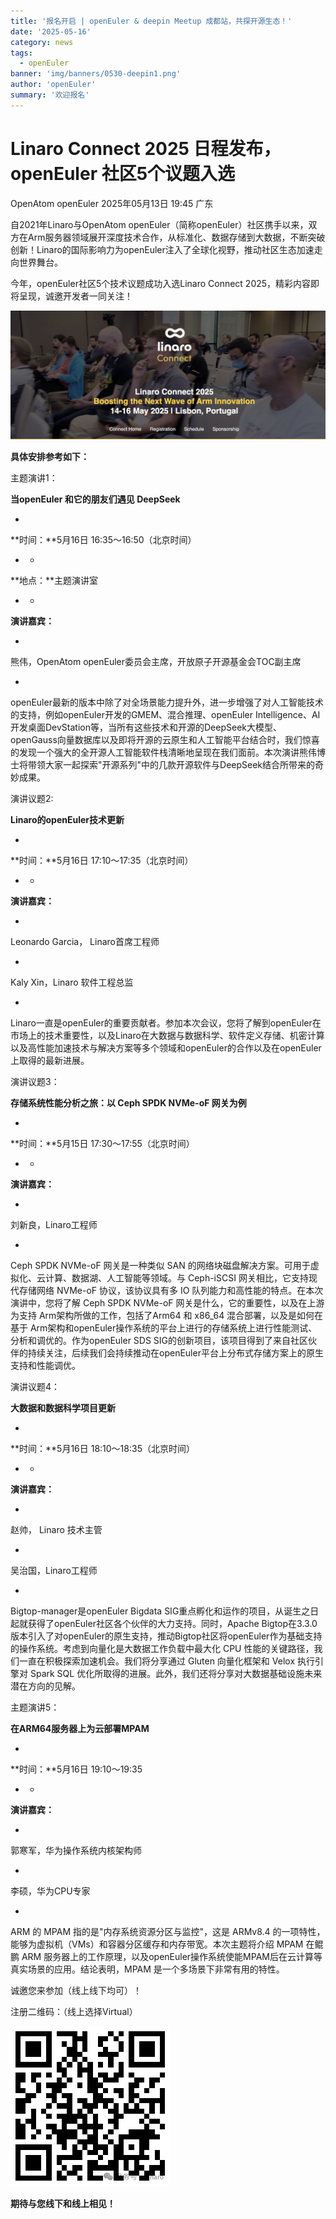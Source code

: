 ```yaml
---
title: '报名开启 | openEuler & deepin Meetup 成都站，共探开源生态！'
date: '2025-05-16'
category: news
tags:
  - openEuler
banner: 'img/banners/0530-deepin1.png'
author: 'openEuler'
summary: '欢迎报名'
---
```




Linaro Connect 2025 日程发布，openEuler 社区5个议题入选
=======================================================

OpenAtom openEuler 2025年05月13日 19:45 广东

自2021年Linaro与OpenAtom
openEuler（简称openEuler）社区携手以来，双方在Arm服务器领域展开深度技术合作，从标准化、数据存储到大数据，不断突破创新！Linaro的国际影响力为openEuler注入了全球化视野，推动社区生态加速走向世界舞台。

今年，openEuler社区5个技术议题成功入选Linaro Connect
2025，精彩内容即将呈现，诚邀开发者一同关注！

![IMG\_256](./media/image1.png)

**具体安排参考如下：**

主题演讲1：

**当openEuler 和它的朋友们遇见 DeepSeek**

-   

**时间：**5月16日 16:35～16:50（北京时间）

-   -   

**地点：**主题演讲室

-   -   

**演讲嘉宾：**

-   

熊伟，OpenAtom openEuler委员会主席，开放原子开源基金会TOC副主席

-   

openEuler最新的版本中除了对全场景能力提升外，进一步增强了对人工智能技术的支持，例如openEuler开发的GMEM、混合推理、openEuler
Intelligence、AI开发桌面DevStation等，当所有这些技术和开源的DeepSeek大模型、openGauss向量数据库以及即将开源的云原生和人工智能平台结合时，我们惊喜的发现一个强大的全开源人工智能软件栈清晰地呈现在我们面前。本次演讲熊伟博士将带领大家一起探索"开源系列"中的几款开源软件与DeepSeek结合所带来的奇妙成果。

演讲议题2: 

**Linaro的openEuler技术更新**

-   

**时间：**5月16日 17:10～17:35（北京时间）

-   -   

**演讲嘉宾：**

-   

Leonardo Garcia， Linaro首席工程师

-   

Kaly Xin，Linaro 软件工程总监

-   

Linaro一直是openEuler的重要贡献者。参加本次会议，您将了解到openEuler在市场上的技术重要性，以及Linaro在大数据与数据科学、软件定义存储、机密计算以及高性能加速技术与解决方案等多个领域和openEuler的合作以及在openEuler上取得的最新进展。

演讲议题3：

**存储系统性能分析之旅：以 Ceph SPDK NVMe-oF 网关为例**

-   

**时间：**5月15日 17:30～17:55（北京时间）

-   -   

**演讲嘉宾：**

-   

刘新良，Linaro工程师 

-   

Ceph SPDK NVMe-oF 网关是一种类似 SAN
的网络块磁盘解决方案。可用于虚拟化、云计算、数据湖、人工智能等领域。与
Ceph-iSCSI 网关相比，它支持现代存储网络 NVMe-oF 协议，该协议具有多 IO
队列能力和高性能的特点。在本次演讲中，您将了解 Ceph SPDK NVMe-oF
网关是什么，它的重要性，以及在上游为支持 Arm架构所做的工作，包括了Arm64
和 x86\_64 混合部署，以及是如何在基于
Arm架构和openEuler操作系统的平台上进行的存储系统上进行性能测试、分析和调优的。作为openEuler
SDS
SIG的创新项目，该项目得到了来自社区伙伴的持续关注，后续我们会持续推动在openEuler平台上分布式存储方案上的原生支持和性能调优。

演讲议题4：

**大数据和数据科学项目更新**

-   

**时间：**5月16日 18:10～18:35（北京时间）

-   -   

**演讲嘉宾：**

-   

赵帅， Linaro 技术主管

-   

吴治国，Linaro工程师

-   

Bigtop-manager是openEuler Bigdata
SIG重点孵化和运作的项目，从诞生之日起就获得了openEuler社区各个伙伴的大力支持。同时，Apache
Bigtop在3.3.0版本引入了对openEuler的原生支持，推动Bigtop社区将openEuler作为基础支持的操作系统。考虑到向量化是大数据工作负载中最大化
CPU 性能的关键路径，我们一直在积极探索加速机会。我们将分享通过 Gluten
向量化框架和 Velox 执行引擎对 Spark SQL
优化所取得的进展。此外，我们还将分享对大数据基础设施未来潜在方向的见解。

主题演讲5：

**在ARM64服务器上为云部署MPAM**

-   

**时间：**5月16日 19:10～19:35

-   -   

**演讲嘉宾：**

-   

郭寒军，华为操作系统内核架构师

-   

李硕，华为CPU专家

-   

ARM 的 MPAM 指的是"内存系统资源分区与监控"，这是 ARMv8.4
的一项特性，能够为虚拟机（VMs）和容器分区缓存和内存带宽。本次主题将介绍
MPAM 在鲲鹏 ARM
服务器上的工作原理，以及openEuler操作系统使能MPAM后在云计算等真实场景的应用。结论表明，MPAM
是一个多场景下非常有用的特性。

诚邀您来参加（线上线下均可）！

注册二维码：（线上选择Virtual）

![IMG\_257](./media/image2.png)

**期待与您线下和线上相见！**
